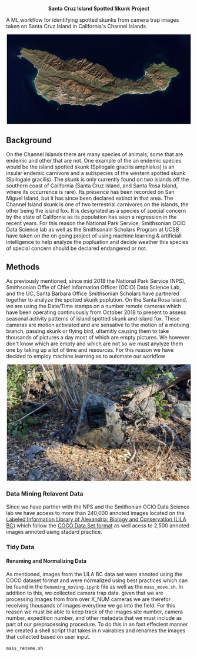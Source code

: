 <p align="center">
    <strong>Santa Cruz Island Spotted Skunk Project</strong>
</p>

 A ML workflow for identifying spotted skunks from camera trap images taken on Santa Cruz Island in California's Channel Islands
<p align="center">
    <img src="markdown_image/santa_cruz_island.jpeg" alt="santa cruz island" width="500">
</p>

## Background
On the Channel Islands there are many species of animals, some that are endemic and other that are not. One example of the an endemic species would be the island spotted skunk (Spilogale gracilis amphialus) is an insular endemic carnivore and a subspecies of the western spotted skunk (Spilogale gracilis). The skunk is only currently found on two islands off the southern coast of California (Santa Cruz Island, and Santa Rosa Island, where its occurrence is rare). Its presence has been recorded on San Miguel Island, but it has since been declared extinct in that area. The Channel Island skunk is one of two terrestrial carnivores on the islands, the other being the island fox. It is designated as a species of special concern by the state of California as its population has seen a regression in the recent years. For this reason the National Park Service, Smithsonian OCIO Data Science lab as well as the Smithsonain Scholars Program at UCSB have taken on the on going project of using machine learning & artificiall intelligence to help analyze the popluation and decide weather this species of special concern should be declared endangered or not. 

## Methods

As previously mentioned, since mid 2018 the National Park Service (NPS), Smithsonian Offie of Chief Information Officer (OCIO) Data Science Lab, and the UC, Santa Barbara Office Smithsonian Scholars have partnered together to analyze the spotted skunk poplution. On the Santa Rosa Island, we are using the Date/Time stamps on a number remote cameras which have been operating continuously from October 2018 to present to assess seasonal activity patterns of island spotted skunk and island fox. These cameras are motion activiated and are sensative to the motion of a motving branch, passing skunk or flying bird, ultamitly causing them to take thousands of pictures a day most of which are empty pictures. We however don't know which are empty and which are not so we must anylyze them one by taking up a lot of time and resources. For this reason we have decided to employ machine learning as to automate our workflow 

<p align="center">
    <img src="markdown_image/reconyx_hyperfire_camera.jpeg" alt="reconyx hyperfire camera" width="500">
</p>

### Data Mining Relavent Data

Since we have partner with the NPS and the Smithonian OCIO Data Science lab we have access to more than 240,000 annoted images located on the [
Labeled Information Library of Alexandria: Biology and Conservation (LILA BC)]([[/guides/content/editing-an-existing-page](https://www.section.io/engineering-education/understanding-coco-dataset/)](https://lila.science/datasets/channel-islands-camera-traps/)) which follow the [COCO Data Set format]([/guides/content/editing-an-existing-page](https://www.section.io/engineering-education/understanding-coco-dataset/)) as well acess to 2,500 annoted images annoted using stadard practice.  


### Tidy Data 

#### Renaming and Normalizing Data

As mentioned, images from the LILA BC data set were annoted using the COCO dataset format and were normalized using best practices which can be found in the ```Renaming_moving.ipynb``` file as well as the ```mass_move.sh```. In addition to this, we collected camera trap data. given that we are processing images from from over X_NUM cameras we are therefor receiving thousands of images everytime we go into the field. For this reason we must be  able to keep track of the images site number, camera number, expedition number, and other metadata that we must include as part of our preprocessing procedure. To do this in an fast effecient manner we created a shell script that takes in n vairables and renames the images that collected based on user input. 

```
mass_rename.sh
```
